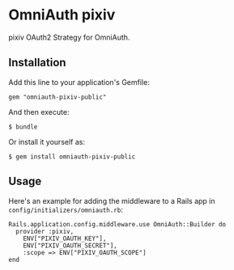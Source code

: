 OmniAuth pixiv
==============

pixiv OAuth2 Strategy for OmniAuth.


Installation
------------

Add this line to your application's Gemfile:

    gem "omniauth-pixiv-public"

And then execute:

    $ bundle

Or install it yourself as:

    $ gem install omniauth-pixiv-public

Usage
-----

Here's an example for adding the middleware to a Rails app in
`config/initializers/omniauth.rb`:

    Rails.application.config.middleware.use OmniAuth::Builder do
      provider :pixiv,
        ENV["PIXIV_OAUTH_KEY"],
        ENV["PIXIV_OAUTH_SECRET"],
        :scope => ENV["PIXIV_OAUTH_SCOPE"]
    end
